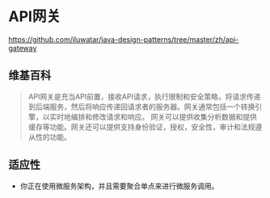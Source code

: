 # API网关

https://github.com/iluwatar/java-design-patterns/tree/master/zh/api-gateway

## 维基百科

> API网关是充当API前置，接收API请求，执行限制和安全策略，将请求传递到后端服务，然后将响应传递回请求者的服务器。网关通常包括一个转换引擎，以实时地编排和修改请求和响应。 网关可以提供收集分析数据和提供缓存等功能。网关还可以提供支持身份验证，授权，安全性，审计和法规遵从性的功能。

## 适应性

- 你正在使用微服务架构，并且需要聚合单点来进行微服务调用。


